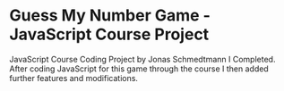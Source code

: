 # Guess My Number Game - JavaScript Course Project

JavaScript Course Coding Project by Jonas Schmedtmann I Completed. After coding JavaScript for this game through the course I then added further features and modifications.

